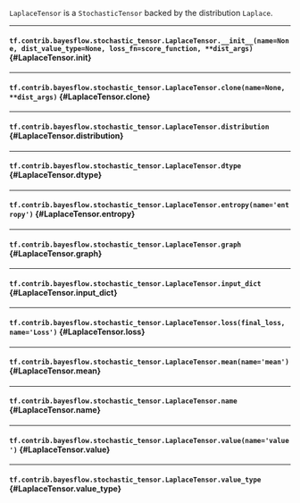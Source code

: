 `LaplaceTensor` is a `StochasticTensor` backed by the distribution `Laplace`.
- - -

#### `tf.contrib.bayesflow.stochastic_tensor.LaplaceTensor.__init__(name=None, dist_value_type=None, loss_fn=score_function, **dist_args)` {#LaplaceTensor.__init__}




- - -

#### `tf.contrib.bayesflow.stochastic_tensor.LaplaceTensor.clone(name=None, **dist_args)` {#LaplaceTensor.clone}




- - -

#### `tf.contrib.bayesflow.stochastic_tensor.LaplaceTensor.distribution` {#LaplaceTensor.distribution}




- - -

#### `tf.contrib.bayesflow.stochastic_tensor.LaplaceTensor.dtype` {#LaplaceTensor.dtype}




- - -

#### `tf.contrib.bayesflow.stochastic_tensor.LaplaceTensor.entropy(name='entropy')` {#LaplaceTensor.entropy}




- - -

#### `tf.contrib.bayesflow.stochastic_tensor.LaplaceTensor.graph` {#LaplaceTensor.graph}




- - -

#### `tf.contrib.bayesflow.stochastic_tensor.LaplaceTensor.input_dict` {#LaplaceTensor.input_dict}




- - -

#### `tf.contrib.bayesflow.stochastic_tensor.LaplaceTensor.loss(final_loss, name='Loss')` {#LaplaceTensor.loss}




- - -

#### `tf.contrib.bayesflow.stochastic_tensor.LaplaceTensor.mean(name='mean')` {#LaplaceTensor.mean}




- - -

#### `tf.contrib.bayesflow.stochastic_tensor.LaplaceTensor.name` {#LaplaceTensor.name}




- - -

#### `tf.contrib.bayesflow.stochastic_tensor.LaplaceTensor.value(name='value')` {#LaplaceTensor.value}




- - -

#### `tf.contrib.bayesflow.stochastic_tensor.LaplaceTensor.value_type` {#LaplaceTensor.value_type}




